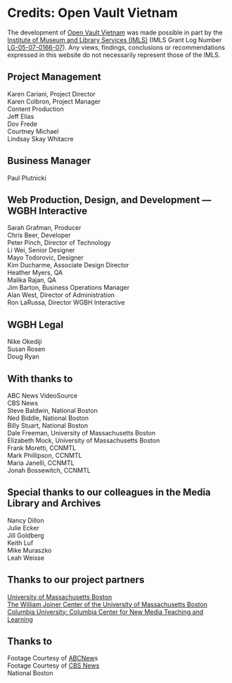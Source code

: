 # Credits: Open Vault Vietnam
  
The development of [Open Vault Vietnam](/collections/vietnam-the-vietnam-collection) was 
made possible in part by the [Institute of Museum and Library Services (IMLS)](http://www.imls.gov) (IMLS Grant Log Number [LG-05-07-0166-07](https://www.imls.gov/grants/awarded/lg-05-07-0166-07)). Any views, 
findings, conclusions or recommendations expressed in this website do not 
necessarily represent those of the IMLS.

<!--[![](https://s3.amazonaws.com/openvault.wgbh.org/logos/IMLS.jpg)](http://www.imls.gov)-->

## Project Management
Karen Cariani, Project Director<br/>
Karen Colbron, Project Manager<br/>
Content Production<br/>
Jeff Elias<br/>
Dov Frede<br/>
Courtney Michael<br/>
Lindsay Skay Whitacre<br/>

## Business Manager
Paul Plutnicki<br/>

## Web Production, Design, and Development &mdash; WGBH Interactive
Sarah Grafman, Producer<br/>
Chris Beer, Developer<br/>
Peter Pinch, Director of Technology<br/>
Li Wei, Senior Designer<br/>
Mayo Todorovic, Designer<br/>
Kim Ducharme, Associate Design Director<br/>
Heather Myers, QA<br/>
Malika Rajan, QA<br/>
Jim Barton, Business Operations Manager<br/>
Alan West, Director of Administration<br/>
Ron LaRussa, Director WGBH Interactive<br/>

## WGBH Legal
Nike Okediji<br/>
Susan Rosen<br/>
Doug Ryan<br/>

## With thanks to
ABC News VideoSource<br/>
CBS News<br/>
Steve Baldwin, National Boston<br/>
Ned Biddle, National Boston<br/>
Billy Stuart, National Boston<br/>
Dale Freeman, University of Massachusetts Boston<br/>
Elizabeth Mock, University of Massachusetts Boston<br/>
Frank Moretti, CCNMTL<br/>
Mark Phillipson, CCNMTL<br/>
Maria Janelli, CCNMTL<br/>
Jonah Bossewitch, CCNMTL<br/>

## Special thanks to our colleagues in the Media Library and Archives
Nancy Dillon<br/>
Julie Ecker<br/>
Jill Goldberg<br/>
Keith Luf<br/>
Mike Muraszko<br/>
Leah Weisse<br/>
  
## Thanks to our project partners

[University of Massachusetts Boston](http://www.umb.edu/)<br/>
[The William Joiner Center of the University of Massachusetts Boston](https://www.umb.edu/joinerinstitute)<br/>
[Columbia University: Columbia Center for New Media Teaching and Learning](http://ctl.columbia.edu/)

## Thanks to

Footage Courtesy of [ABCNew](http://www.abcnewsvsource.com/)s<br/>
Footage Courtesy of [CBS News](http://www.cbsnews.com/)<br/>
National Boston
  
